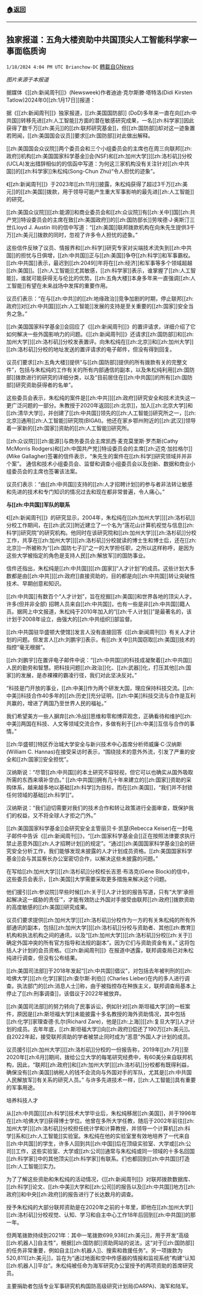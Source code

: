 ###  [:house:返回](README.md)
---


## 独家报道：五角大楼资助中共国顶尖人工智能科学家一事面临质询
`1/18/2024 4:04 PM UTC Brianchow-DC` [轉載自GNews](https://gnews.org/articles/2232466)

*图片来源于本报道*

据媒体《[[zh:新闻周刊]]》(Newsweek)作者迪迪·克尔斯滕·塔特洛(Didi Kirsten Tatlow)2024年0[[zh:1月17日]]报道：

据《[[zh:新闻周刊]]》独家报道，[[zh:美国国防部]] (DoD)多年来一直在向[[zh:中共国]]转移先进[[zh:人工智能]]方面的潜在敏感研究成果，一名[[zh:科学家]]因此获得了数千万[[zh:美元]]的[[zh:联邦研究基金]]，但[[zh:国防部]]却对这一迹象置若罔闻，[[zh:美国国会议员]]要求[[zh:国防部]]对此做出解释。

[[zh:美国国会众议院]]两个委员会和三个小组委员会的主席也在周三向联邦[[zh:政府]]机构[[zh:美国国家科学基金]]会(NSF)和[[zh:加州大学]][[zh:洛杉矶]]分校(UCLA)发出措辞相似的的信函中写道：为何这三家机构没有关注针对[[zh:中共国]]的[[zh:科学家]]朱松纯(Song-Chun Zhu)“令人担忧的迹象”。

《[[zh:新闻周刊]]》于2023年[[zh:11月]]披露，朱松纯获得了超过3千万[[zh:美元]]的[[zh:美国]]拨款，用于领导可能产生重大军事影响的最先进[[zh:人工智能]]的研究。

[[zh:美国众议院]][[zh:能源]]和商业委员会和[[zh:众议院]]有[[zh:关中]]国[[zh:共产党]]特设委员会的主席在致[[zh:美国政府]]的[[zh:国防部长]]劳埃德·J·奥斯汀三世(Lloyd J. Austin III)的信中写道：“[[zh:美国]]联邦拨款机构在向朱先生提供3千万[[zh:美元]]拨款的同时，忽视了许多令人担忧的迹象。”

这些信件反映了议员、情报界和[[zh:科学]]研究专家对尖端技术流失到[[zh:中共国]]的担忧与日俱增，[[zh:中共国]]正与[[zh:美国]]争夺[[zh:科学]]和军事霸权。[[zh:中共国]]表示，最迟到[[zh:2049]]年将在[[zh:经济]]和军事等多个领域超越[[zh:美国]]。[[zh:人工智能]]尤其敏感，[[zh:科学家]]表示，谁掌握了[[zh:人工智能]]，谁就可能获得无与伦比的优势。[[zh:五角大楼]]本身多年来一直强调[[zh:人工智能]]有望在未来战场中发挥的重要作用。

议员们表示：“在与[[zh:中共]]的[[zh:地缘政治]]竞争加剧的时期，停止联邦[[zh:政府]]对[[zh:中共国]][[zh:人工智能]]发展的支持是至关重要的[[zh:国家]]安全当务之急。”

[[zh:美国国家科学基金]]会回应了《[[zh:新闻周刊]]》的置评请求，详细介绍了它如何解决一些外国影响力的问题。《[[zh:新闻周刊]]》还请求[[zh:国防部]]和[[zh:加州大学]][[zh:洛杉矶]]分校发表置评。向朱松纯在[[zh:北京]]和[[zh:加州大学]][[zh:洛杉矶]]分校的地址发送的置评请求的电子邮件，但没有得到回复。

议员们要求[[zh:五角大楼]]提供“与[[zh:国防部]]提供的所有拨款有关的完整文件”，包括与朱松纯的工作有关的所有内部通信的副本，以及朱松纯利用[[zh:国防部]]拨款进行的研究的详细分类，以及“目前居住在[[zh:中共国]]的所有[[zh:国防部]]研究资助获得者的名单”。

这些委员会表示，朱松纯的案件是[[zh:中共]][[zh:政府]]研究安全和技术流失这一更广泛问题的一部分。朱教授于2020年返回[[zh:北京]]，加入[[zh:北京大学]]和[[zh:清华大学]]，并创建了[[zh:中共国]]领先的[[zh:人工智能]]研究所之一，[[zh:北京]]通用[[zh:人工智能]]研究院(BIGAI)。他还在家乡鄂州附近的[[zh:武汉]]领导着一家新的[[zh:国家]]资助的[[zh:人工智能]]研究所。

[[zh:众议院]][[zh:能源]]与商务委员会主席凯西·麦克莫里斯·罗杰斯(Cathy McMorris Rodgers)和[[zh:中国共产党]]特设委员会的主席[[zh:迈克·加拉格尔]] (Mike Gallagher)签署的信件表示，“朱先生的案件在[[zh:科学]]研究领域并并非个案”。 通信和技术小组委员会、监督和调查小组委员会以及创新、数据和商业小组委员会的主席也签署该法案。

议员们表示：“由[[zh:中共国]]支持的[[zh:人才招聘计划]]的参与者非法转让敏感和先进的技术和专门知识的情况过去和现在都非常普遍，令人痛心。”

**与[[zh:中共国]]军队的联系**

《[[zh:新闻周刊]]》的研究显示，2004年，朱松纯在[[zh:加州大学]][[zh:洛杉矶]]分校工作期间，在[[zh:武汉]]附近建立了一个名为“莲花山计算机视觉与信息[[zh:科学]]研究院”的研究机构。他同时在该研究院和[[zh:加州大学]][[zh:洛杉矶]]分校工作，共享在[[zh:加州大学]][[zh:洛杉矶]]分校就读的博士生和博士后，还在[[zh:北京]]一所被称为“[[zh:国防七子]]”之一的大学担任职，之所以这样称呼，是因为这些大学被指定的角色是支持人民[[zh:解放军]]的国防事业。

信件还指出，朱松纯是[[zh:中共国]][[zh:国家]]“人才计划”的成员。这些计划大多数都是由[[zh:中共]][[zh:政府]]直接资助的，目的都是向[[zh:中共国]]转让突破性技术、早期创意和知识。

[[zh:中共国]]有数百个“人才计划”，旨在挖掘[[zh:美国]]和世界各地的顶尖人才。许多(但并非全部) 招聘人员来自[[zh:中共国]]，也有一些是非[[zh:中共国]]籍人员。据网上中文报道，朱松纯于2010年加入的“[[zh:千人计划]]”是最著名的，该计划于2008年设立，由强大的[[zh:中共组织]]部监督。

[[zh:中共国驻华盛顿大使馆]]发言人没有直接回答《[[zh:新闻周刊]]》有关人才计划的问题。但发言人[[zh:刘鹏宇]]表示，有[[zh:关中]]共国窃取[[zh:美国]]技术的指控“毫无根据”。

[[zh:刘鹏宇]]在置评电子邮件中说：“[[zh:中共国]]的科技成凝聚着[[zh:中共国]]人民的勤劳和智慧。把科技问题[[zh:政治]]化、[[zh:武器]]化，打压其他[[zh:国家]]的发展，是赤裸裸的霸凌行径，我们对此坚决反对。”

“科技是门开放的事业，[[zh:中美]]作为两个研发大国，理应保持科技交流。[[zh:中美]]科技合作40多年的[[zh:历史]]充分证明，[[zh:中美]]科技交流与合作是互利共赢的，增进了两国乃至世界人民的福祉。”

我们希望美方一些人摒弃[[zh:冷战]]思维和零和博弈观念，正确看待和维护[[zh:中美]]两国在科技、人文等领域交流合作，多做有利于[[zh:中美]]互信与合作的事情。”

[[zh:华盛顿]]特区乔治城大学安全与新兴技术中心首席分析师威廉·C·汉纳斯(William C. Hannas)在接受采访时表示，“围绕技术的意外外流，引发了严重的安全和[[zh:国家]]安全担忧”。

汉纳斯说：“尽管[[zh:中共国]]的本土研究不容轻视，但它可以也确实从国外吸取所需的东西来填补空白。” [[zh:中共国]]拥有几十年来建立的[[zh:国家]]资助的采购体系，越来越多地以基础[[zh:科学]]为目标，而在[[zh:美国]]，“我们并不封锁任何领域的基础[[zh:科学]]”。

汉纳斯说：“我们迫切需要对我们的技术合作和转让政策进行全面审查，既保护我们的权益，又不将全球人才拒之门外。”

[[zh:美国国家科学基金]]会研究安全主管丽贝卡·凯瑟(Rebecca Keiser)在一封电子邮件中告诉《[[zh:新闻周刊]]》，“[[zh:国家科学基金会]]正在按照法律要求执行禁止恶意外国[[zh:人才招聘计划]]的规定”。“通过[[zh:美国国家科学基金]]会的研究安全分析工作，我们能够发现未披露的人才计划成员资格。[[zh:美国国家科学基金]]会与其监察长办公室密切合作，以解决这些未披露的问题。”

在写给[[zh:加州大学]][[zh:洛杉矶]]分校校长吉恩·布洛克(Gene Block)的信中，这些委员会表示，[[zh:美国]]大学需要采取更多措施来解决这个问题。

他们援引[[zh:参议院]]早些时候[[zh:关于]]人才计划的报告写道，只有“大学‘承担起解决这一威胁的责任’”，才能有效防止外国对手接受由联邦[[zh:政府]]拨款资助的高度敏感的[[zh:美国]]研究成果。

议员们要求提供[[zh:加州大学]][[zh:洛杉矶]]分校作为一方的有关朱松纯的所有外部通讯的副本，包括[[zh:加州大学]][[zh:洛杉矶]]分校与资助者、其他[[zh:教育]]机构和执法机构之间的通讯，以及“[[zh:加州大学]][[zh:洛杉矶]]分校[[zh:关于]]确定外国冲突的所有官方指导和法规的副本”。因为它们与资助资金有关。” 这将包括人才计划的会员资格。《[[zh:新闻周刊]]》在报道中透露，联邦调查局已对朱松纯进行调查，但没有公布结果。

[[zh:美国司法部]]于2018年发起“[[zh:中共国]]倡议”，对包括去年被判刑的[[zh:哈佛大学]][[zh:化学]]家[[zh:查尔斯·利伯]] (Charles Lieber)在内的多人进行调查。执法部门的[[zh:消息人士]]称，由于被指控存在种族主义，联邦调查局基本上停止了[[zh:刑事调查]]，该倡议于2022年被放弃。

[[zh:美国司法部]]的努力转向了民事诉讼，例如针对[[zh:斯坦福大学]]的一桩案件，原因是[[zh:斯坦福大学]]未能披露十多名教授的海外资助情况，其中包括[[zh:化学]]家理查德·扎尔(Richard Zare)，他是[[zh:上海]][[zh:复旦大学]]人才计划的成员。去年年底，[[zh:斯坦福大学]]向[[zh:政府]]偿还了190万[[zh:美元]]。自2022年起，接受联邦资助的学者被禁止同时成为“恶意”外国人才计划的成员。

议员援引[[zh:加州大学]][[zh:洛杉矶]]分校的一份报告称，2019年[[zh:7月]]至2020年[[zh:6月]]期间，拨给公立大学的每笔研究经费中，有60美分来自联邦机构，因此，“联邦[[zh:政府]]和[[zh:加州大学]][[zh:洛杉矶]]分校都有既得利益，确保没有[[zh:美国]]纳税人的钱不会流向与外国对手的军队，尤其是[[zh:中共国人民解放军]]有关系的研究人员。” 与许多先进技术一样，[[zh:人工智能]]具有重要的军事用途。

培养科技人才

从[[zh:中共国]][[zh:科学]]技术大学毕业后，朱松纯移居[[zh:美国]]，并于1996年在[[zh:哈佛大学]]获得博士学位。他曾在多所大学任教，随后于2002年前往[[zh:加州大学]][[zh:洛杉矶]]分校担任统计学和计算教授，并领导一个计算机[[zh:科学]]系和[[zh:人工智能]]实验室。朱松纯在他的实验室里有效地培养了一代来自[[zh:中共国]]的学生，许多人回到共[[zh:中国]]后在顶级实验室、大学或[[zh:公司]]工作，这些实验室、大学或[[zh:公司]]通常与朱松纯或同一领域的十多名回国[[zh:科学家]]中的其他顶尖[[zh:科学家]]有联系。们也都回到[[zh:中共国]]打造[[zh:人工智能]]实力。

为了了解这些资助和朱松纯的活动情况，《[[zh:新闻周刊]]》对联邦拨款数据库、[[zh:科学]]论文、[[zh:中美]]大学和[[zh:公司]]的报告以及[[zh:中共国]]地方[[zh:政府]]和中央[[zh:政府]]的报告进行了长达数月的调查。

授予朱松纯的大部分联邦资助是在2020年之前的十年里，即他在[[zh:加州大学]][[zh:洛杉矶]]分校视觉、认知、学习和自主中心工作18年后回到[[zh:中共国]]的那一年。

但两笔拨款持续到2021年：其中一笔拨款699,938[[zh:美元]]，用于开发“高级[[zh:机器人]]自主性”，根据[[zh:国防部]]资助网站的说法，这“对于[[zh:国防部]]的任务非常重要，例如自主[[zh:机器人]]、搜索和救援任务”。另一项拨款为520,811[[zh:美元]]，旨在为“通过地面和空中传感器的情报和监视系统”构建“认知[[zh:机器人]]平台”。朱松纯被任命为海军研究办公室授予的两项资助的首席研究员。

主要捐助者包括专业军事研究机构国防高级研究计划局(DARPA)、海军和陆军。
